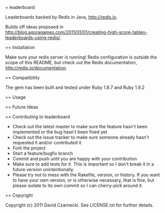 = leaderboard

Leaderboards backed by Redis in Java, http://redis.io.

Builds off ideas proposed in http://blog.agoragames.com/2011/01/01/creating-high-score-tables-leaderboards-using-redis/.

== Installation

	
Make sure your redis server is running! Redis configuration is outside the scope of this README, but 
check out the Redis documentation, http://redis.io/documentation.

== Compatibility

The gem has been built and tested under Ruby 1.8.7 and Ruby 1.9.2
	
== Usage

== Future Ideas
  
== Contributing to leaderboard
 
* Check out the latest master to make sure the feature hasn't been implemented or the bug hasn't been fixed yet
* Check out the issue tracker to make sure someone already hasn't requested it and/or contributed it
* Fork the project
* Start a feature/bugfix branch
* Commit and push until you are happy with your contribution
* Make sure to add tests for it. This is important so I don't break it in a future version unintentionally.
* Please try not to mess with the Rakefile, version, or history. If you want to have your own version, or is otherwise necessary, that is fine, but please isolate to its own commit so I can cherry-pick around it.

== Copyright

Copyright (c) 2011 David Czarnecki. See LICENSE.txt for further details.

